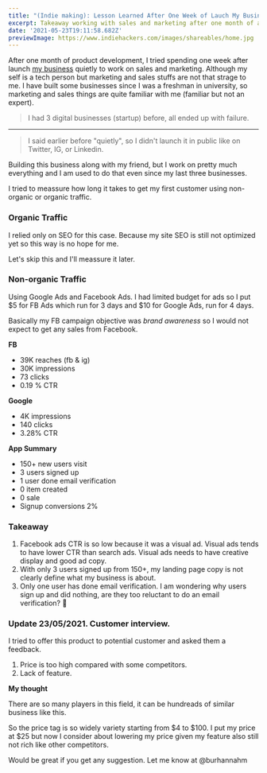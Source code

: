 ```yaml
---
title: "(Indie making): Lesson Learned After One Week of Lauch My Business Quietly"
excerpt: Takeaway working with sales and marketing after one month of application development.
date: '2021-05-23T19:11:58.682Z'
previewImage: https://www.indiehackers.com/images/shareables/home.jpg
---
```


After one month of product development, I tried spending one week after launch [my business](https://getmakerlog.com/products/walimah) quietly to work on sales and marketing. Although my self is a tech person but marketing and sales stuffs are not that strage to me. I have built some businesses since I was a freshman in university, so marketing and sales things are quite familiar with me (familiar but not an expert).

> I had 3 digital businesses (startup) before, all ended up with failure.

---

> I said earlier before "quietly", so I didn't launch it in public like on Twitter, IG, or Linkedin.

Building this business along with my friend, but I work on pretty much everything and I am used to do that even since my last three businesses.

I tried to meassure how long it takes to get my first customer using non-organic or organic traffic.

### Organic Traffic

I relied only on SEO for this case. Because my site SEO is still not optimized yet so this way is no hope for me.

Let's skip this and I'll meassure it later.

### Non-organic Traffic

Using Google Ads and Facebook Ads. I had limited budget for ads so I put $5 for FB Ads which run for 3  days and $10 for Google Ads, run for 4 days.

Basically my FB campaign objective was _brand awareness_ so I would not expect to get any sales from Facebook.

__FB__

- 39K reaches (fb & ig)
- 30K impressions
- 73 clicks
- 0.19 % CTR

__Google__

- 4K impressions
- 140 clicks
- 3.28% CTR

__App Summary__

- 150+ new users visit
- 3 users signed up
- 1 user done email verification
- 0 item created
- 0 sale
- Signup conversions 2%

### Takeaway

1. Facebook ads CTR is so low because it was a visual ad. Visual ads tends to have lower CTR than search ads. Visual ads needs to have creative display and good ad copy.
2. With only 3 users signed up from 150+, my landing page copy is not clearly define what my business is about.
3. Only one user has done email verification. I am wondering why users sign up and did nothing, are they too reluctant to do an email verification? 🤔


### Update 23/05/2021. Customer interview.

I tried to offer this product to potential customer and asked them a feedback.

1. Price is too high compared with some competitors.
2. Lack of feature.

__My thought__

There are so many players in this field, it can be hundreads of similar business like this.

So the price tag is so widely variety starting from $4 to $100. I put my price at $25 but now I consider about lowering my price given my feature also still not rich like other competitors.

Would be great if you get any suggestion. Let me know at @burhannahm